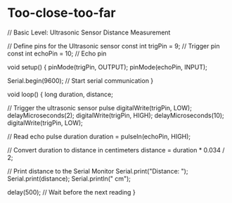 # Too-close-too-far
// Basic Level: Ultrasonic Sensor Distance Measurement

// Define pins for the Ultrasonic sensor
const int trigPin = 9;  // Trigger pin
const int echoPin = 10;  // Echo pin

void setup() {
  pinMode(trigPin, OUTPUT);
  pinMode(echoPin, INPUT);
  
  Serial.begin(9600);  // Start serial communication
}

void loop() {
  long duration, distance;

  // Trigger the ultrasonic sensor pulse
  digitalWrite(trigPin, LOW);
  delayMicroseconds(2);
  digitalWrite(trigPin, HIGH);
  delayMicroseconds(10);
  digitalWrite(trigPin, LOW);

  // Read echo pulse duration
  duration = pulseIn(echoPin, HIGH);

  // Convert duration to distance in centimeters
  distance = duration * 0.034 / 2;

  // Print distance to the Serial Monitor
  Serial.print("Distance: ");
  Serial.print(distance);
  Serial.println(" cm");

  delay(500);  // Wait before the next reading
}
